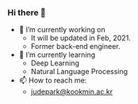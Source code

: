 ### Hi there 👋

- 🔭 I’m currently working on
  - It will be updated in Feb, 2021.
  - Former back-end engineer.
- 🌱 I’m currently learning
  - Deep Learning
  - Natural Language Processing
- 📫 How to reach me:
  - judepark@kookmin.ac.kr
